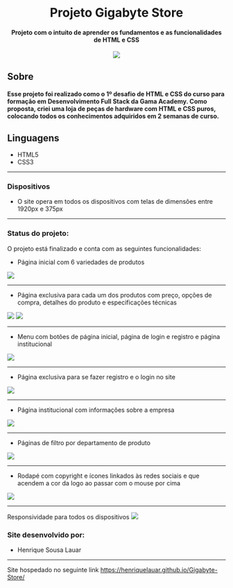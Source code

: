<h1 align= center>Projeto Gigabyte Store</h1>

<h4 align= center>Projeto com o intuito de aprender os fundamentos e as funcionalidades de HTML e CSS</h4>

<p align='center'>
<img src="https://img.shields.io/static/v1?label=Status&message=UP&color=orange&style=for-the-badge&logo=ghost"/>
</p>

Sobre
-------------------

#### Esse projeto foi realizado como o 1º desafio de HTML e CSS do curso para formação em Desenvolvimento Full Stack da Gama Academy. Como proposta, criei uma loja de peças de hardware com HTML e CSS puros, colocando todos os conhecimentos adquiridos em 2 semanas de curso.

Linguagens
-------------------
- HTML5
- CSS3

-------------------
### **Dispositivos**
- O site opera em todos os dispositivos com telas de dimensões entre 1920px e 375px
-------------------
### **Status do projeto**:
O projeto está finalizado e conta com as seguintes funcionalidades:
 - Página inicial com 6 variedades de produtos
<img src="assets/readme/home.png"/>

-------------------
 - Página exclusiva para cada um dos produtos com preço, opções de compra, detalhes do produto e especificações técnicas
<img src="assets/readme/produtos.png"/>
<img src="assets/readme/produtos2.png"/>

-------------------
 - Menu com botões de página inicial, página de login e registro e página institucional
<img src="assets/readme/header.png"/>

-------------------
 - Página exclusiva para se fazer registro e o login no site
<img src="assets/readme/login.png"/>

-------------------
 - Página institucional com informações sobre a empresa
<img src="assets/readme/institucional.png"/>

-------------------
 - Páginas de filtro por departamento de produto
<img src="assets/readme/departamentos.png"/>

-------------------
 - Rodapé com copyright e ícones linkados às redes sociais e que acendem a cor da logo ao passar com o mouse por cima
<img src="assets/readme/footer.png"/>

-------------------
 Responsividade para todos os dispositivos
<img src="assets/readme/responsividade.jpg"/>

### **Site desenvolvido por:**
- Henrique Sousa Lauar
-------------------

Site hospedado no seguinte link
https://henriquelauar.github.io/Gigabyte-Store/
